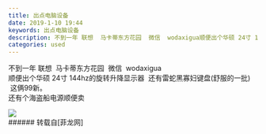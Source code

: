 ```yaml
---
title: 出点电脑设备
date: 2019-1-10 19:44
keywords: 出点电脑设备
description: 不到一年 联想  马卡蒂东方花园  微信  wodaxigua顺便出个华硕 24寸 144hz的旋转升降显示器  还有雷蛇黑寡妇键盘(舒服的一批)   这俩99新。还有个海盗船电源顺便卖  
categories: used
---
```

<td class="t_f" id="postmessage_2660665">

不到一年 联想  马卡蒂东方花园  微信  wodaxigua<br/>
顺便出个华硕 24寸 144hz的旋转升降显示器  还有雷蛇黑寡妇键盘(舒服的一批)   这俩99新。<br/>
还有个海盗船电源顺便卖  <br/>

<img aid="1052624" data-cf-modified-9fd4f635be9ae240c7c0dd2c-="" file="data/attachment/forum/201901/10/194458xqzxgzk6gkhgdjc6.jpg.thumb.jpg" id="aimg_1052624" inpost="1" onclick="" onmouseover="" src="http://www.flw.ph/data/attachment/forum/201901/10/194458xqzxgzk6gkhgdjc6.jpg" style="cursor:pointer" zoomfile="data/attachment/forum/201901/10/194458xqzxgzk6gkhgdjc6.jpg"/>


<br/>
</td>
###### 转载自[菲龙网]